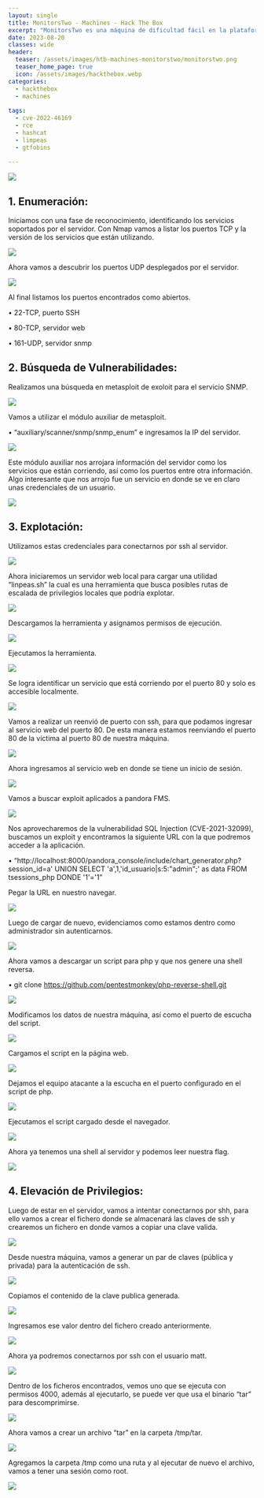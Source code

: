 ```yaml
---
layout: single
title: MonitorsTwo - Machines - Hack The Box
excerpt: "MonitorsTwo es una máquina de dificultad fácil en la plataforma de HTB. Para acceder debemos explotar una vulnerabilidad en Cacti, accederemos a un contenedor en el que tendremos que elevar privilegios mediante un binario SUID, conseguiremos acceso a la máquina principal crackeando un hash obtenido mediante la enumeración de la base de datos MySQL. Para escalar privilegios en la máquina principal, encontraremos una vulnerabilidad en Docker en la cual podremos ejecutar comandos del contenedor en la máquina principal obteniendo así root gracias a la bash con permisos SUID.."
date: 2023-08-20
classes: wide
header:
  teaser: /assets/images/htb-machines-monitorstwo/monitorstwo.png
  teaser_home_page: true
  icon: /assets/images/hackthebox.webp
categories:
  - hackthebox
  - machines
 
tags:  
  - cve-2022-46169
  - rce
  - hashcat
  - limpeas
  - gtfobins
  
---
```


![](/assets/images/htb-machines-pandora/pandora.png)

## 1. Enumeración:
Iniciamos con una fase de reconocimiento, identificando los servicios soportados por el servidor. Con Nmap vamos a listar los puertos TCP y la versión de los servicios que están utilizando.

![](/assets/images/htb-machines-pandora/pandora2.png)

Ahora vamos a descubrir los puertos UDP desplegados por el servidor.

![](/assets/images/htb-machines-pandora/pandora3.png)

Al final listamos los puertos encontrados como abiertos.

•	22-TCP, puerto SSH

•	80-TCP, servidor web

•	161-UDP, servidor snmp

## 2. Búsqueda de Vulnerabilidades: 
Realizamos una búsqueda en metasploit de exoloit para el servicio SNMP.

![](/assets/images/htb-machines-pandora/pandora4.png)

Vamos a utilizar el módulo auxiliar de metasploit.

•	“auxiliary/scanner/snmp/snmp_enum” e ingresamos la IP del servidor.

![](/assets/images/htb-machines-pandora/pandora5.png)

Este módulo auxiliar nos arrojara información del servidor como los servicios que están corriendo, así como los puertos entre otra información. Algo interesante que nos arrojo fue un servicio en donde se ve en claro unas credenciales de un usuario.

![](/assets/images/htb-machines-pandora/pandora6.png)

## 3. Explotación:
Utilizamos estas credenciales para conectarnos por ssh al servidor.

![](/assets/images/htb-machines-pandora/pandora7.png)

Ahora iniciaremos un servidor web local para cargar una utilidad “linpeas.sh” la cual es una herramienta que busca posibles rutas de escalada de privilegios locales que podría explotar.

![](/assets/images/htb-machines-pandora/pandora8.png)

Descargamos la herramienta y asignamos permisos de ejecución.

![](/assets/images/htb-machines-pandora/pandora9.png)

Ejecutamos la herramienta.

![](/assets/images/htb-machines-pandora/pandora10.png)

Se logra identificar un servicio que está corriendo por el puerto 80 y solo es accesible localmente.

![](/assets/images/htb-machines-pandora/pandora11.png)

Vamos a realizar un reenvió de puerto con ssh, para que podamos ingresar al servicio web del puerto 80. De esta manera estamos reenviando el puerto 80 de la víctima al puerto 80 de nuestra máquina.

![](/assets/images/htb-machines-pandora/pandora12.png)

Ahora ingresamos al servicio web en donde se tiene un inicio de sesión.

![](/assets/images/htb-machines-pandora/pandora13.png)

Vamos a buscar exploit aplicados a pandora FMS.

![](/assets/images/htb-machines-pandora/pandora14.png)

Nos aprovecharemos de la vulnerabilidad SQL Injection (CVE-2021-32099), buscamos un exploit y encontramos la siguiente URL con la que podremos acceder a la aplicación.

•	 “http://localhost:8000/pandora_console/include/chart_generator.php?session_id=a' UNION SELECT 'a',1,'id_usuario|s:5:"admin";'  as data FROM tsessions_php DONDE '1'='1”

Pegar la URL en nuestro navegar.

![](/assets/images/htb-machines-pandora/pandora15.png)

Luego de cargar de nuevo, evidenciamos como estamos dentro como administrador sin autenticarnos.

![](/assets/images/htb-machines-pandora/pandora16.png)

Ahora vamos a descargar un script para php y que nos genere una shell reversa.

•	 git clone https://github.com/pentestmonkey/php-reverse-shell.git

![](/assets/images/htb-machines-pandora/pandora17.png)

Modificamos los datos de nuestra máquina, así como el puerto de escucha del script.

![](/assets/images/htb-machines-pandora/pandora18.png)

Cargamos el script en la página web.

![](/assets/images/htb-machines-pandora/pandora19.png)

Dejamos el equipo atacante a la escucha en el puerto configurado en el script de php.

![](/assets/images/htb-machines-pandora/pandora20.png)

Ejecutamos el script cargado desde el navegador.

![](/assets/images/htb-machines-pandora/pandora21.png)

Ahora ya tenemos una shell al servidor y podemos leer nuestra flag.

![](/assets/images/htb-machines-pandora/pandora22.png)

## 4. Elevación de Privilegios:
Luego de estar en el servidor, vamos a intentar conectarnos por shh, para ello vamos a crear el fichero donde se almacenará las claves de ssh y crearemos un fichero en donde vamos a copiar una clave valida.

![](/assets/images/htb-machines-pandora/pandora23.png)

Desde nuestra máquina, vamos a generar un par de claves (pública y privada) para la autenticación de ssh.

![](/assets/images/htb-machines-pandora/pandora24.png)

Copiamos el contenido de la clave publica generada.

![](/assets/images/htb-machines-pandora/pandora25.png)

Ingresamos ese valor dentro del fichero creado anteriormente.

![](/assets/images/htb-machines-pandora/pandora26.png)

Ahora ya podremos conectarnos por ssh con el usuario matt.

![](/assets/images/htb-machines-pandora/pandora27.png)

Dentro de los ficheros encontrados, vemos uno que se ejecuta con permisos 4000, además al ejecutarlo, se puede ver que usa el binario “tar” para descomprimirse.

![](/assets/images/htb-machines-pandora/pandora28.png)

Ahora vamos a crear un archivo “tar” en la carpeta /tmp/tar.

![](/assets/images/htb-machines-pandora/pandora29.png)

Agregamos la carpeta /tmp como una ruta y al ejecutar de nuevo el archivo, vamos a tener una sesión como root.

![](/assets/images/htb-machines-pandora/pandora30.png)
